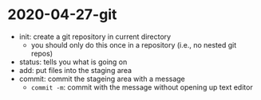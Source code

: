 # 2020-04-27-git

- init: create a git repository in current directory
    - you should only do this once in a repository (i.e., no nested git repos)
- status: tells you what is going on
- add: put files into the staging area
- commit: commit the stageing area with a message
    - `commit -m`: commit with the message without opening up text editor
